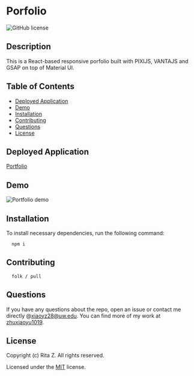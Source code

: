 # Porfolio

![GitHub license](https://img.shields.io/badge/License-MIT-grey.svg)

## Description

This is a React-based responsive porfolio built with PIXIJS, VANTAJS and GSAP on top of Material UI.

## Table of Contents

- [Deployed Application](#Deployed-Application)
- [Demo](#demo)
- [Installation](#installation)
- [Contributing](#contributing)
- [Questions](#questions)
- [License](#license)

## Deployed Application

[Portfolio]()

## Demo

![Portfolio demo](./src/asset/images/demo.gif)

## Installation

To install necessary dependencies, run the following command:

      npm i

## Contributing

      folk / pull

## Questions

If you have any questions about the repo, open an issue or contact me directly @[xiaoyz28@uw.edu](xiaoyz28@uw.edu). You can find more of my work at [zhuxiaoyu1019](https://github.com/zhuxiaoyu1019).

## License

Copyright (c) Rita Z. All rights reserved.

Licensed under the [MIT](./LICENSE) license.
